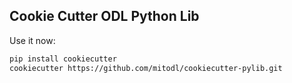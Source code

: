 Cookie Cutter ODL Python Lib
---

Use it now:

```bash
pip install cookiecutter
cookiecutter https://github.com/mitodl/cookiecutter-pylib.git
```

